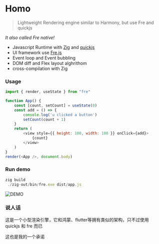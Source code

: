 # Homo
> Lightweight Rendering engine similar to Harmony, but use Fre and quickjs

*It also called Fre native!*

- Javascript Runtime with [Zig](https://github.com/ziglang/zig) and [quickjs](https://github.com/bellard/quickjs)
- UI framework use [Fre.js](https://github.com/frejs/fre)
- Event loop and Event bubbling
- DOM diff and Flex layout alghrithom
- cross-compilation with Zig

### Usage

```js
import { render, useState } from "fre"

function App() {
    const [count, setCount] = useState(0)
    const add = () => {
        console.log('u clicked a button')
        setCount(count + 1)
    }
    return (
        <view style={{ height: 100, width: 100 }} onClick={add}>
            {count}
        </view>
    )
}
render(<App />, document.body)
```

### Run demo

```js
zig build
 ./zig-out/bin/fre.exe dist/app.js  
```
![DEMO](https://ttfou.com/images/2022/12/12/185805cbd07ce81705e287ea45a09cb8.png)

### 说人话

这是一个小型渲染引擎，它和鸿蒙、flutter等拥有类似的架构，只不过使用 quickjs 和 fre 而已

这也是我的一个承诺